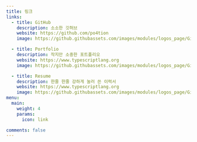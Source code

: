 ```yaml
---
title: 링크
links:
  - title: GitHub
    description: 소소한 깃허브
    website: https://github.com/po4tion
    image: https://github.githubassets.com/images/modules/logos_page/GitHub-Mark.png

  - title: Portfolio
    description: 작지만 소중한 포트폴리오
    website: https://www.typescriptlang.org
    image: https://github.githubassets.com/images/modules/logos_page/GitHub-Mark.png

  - title: Resume
    description: 한줄 한줄 강하게 눌러 쓴 이력서
    website: https://www.typescriptlang.org
    image: https://github.githubassets.com/images/modules/logos_page/GitHub-Mark.png
menu:
  main:
    weight: 4
    params:
      icon: link

comments: false
---
```

